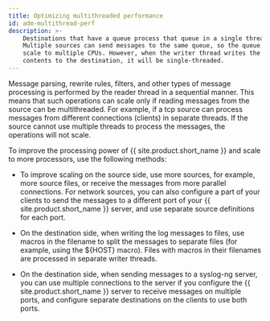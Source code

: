 ```yaml
---
title: Optimizing multithreaded performance
id: adm-multithread-perf
description: >-
    Destinations that have a queue process that queue in a single thread.
    Multiple sources can send messages to the same queue, so the queue can
    scale to multiple CPUs. However, when the writer thread writes the queue
    contents to the destination, it will be single-threaded.
---
```


Message parsing, rewrite rules, filters, and other types of message
processing is performed by the reader thread in a sequential manner.
This means that such operations can scale only if reading messages from
the source can be multithreaded. For example, if a tcp source can
process messages from different connections (clients) in separate
threads. If the source cannot use multiple threads to process the
messages, the operations will not scale.

To improve the processing power of {{ site.product.short_name }} and scale to more
processors, use the following methods:

- To improve scaling on the source side, use more sources, for
    example, more source files, or receive the messages from more
    parallel connections. For network sources, you can also configure a
    part of your clients to send the messages to a different port of
    your {{ site.product.short_name }} server, and use separate source definitions for each
    port.

- On the destination side, when writing the log messages to files, use
    macros in the filename to split the messages to separate files (for
    example, using the ${HOST} macro). Files with macros in their
    filenames are processed in separate writer threads.

- On the destination side, when sending messages to a syslog-ng
    server, you can use multiple connections to the server if you
    configure the {{ site.product.short_name }} server to receive messages on multiple
    ports, and configure separate destinations on the clients to use
    both ports.
